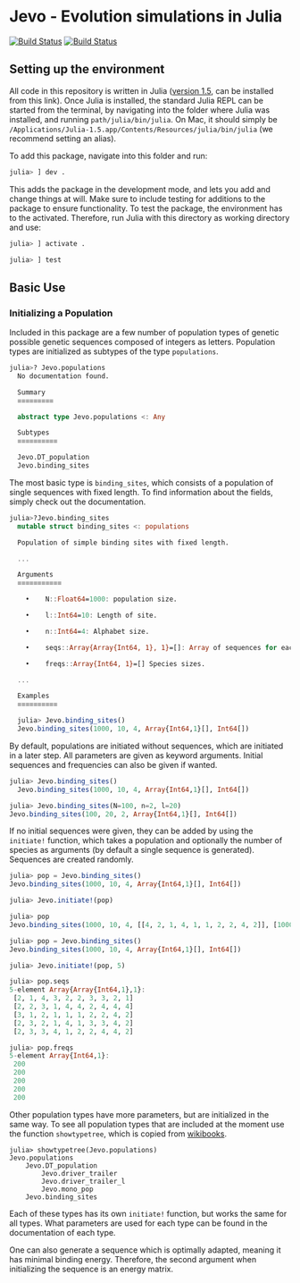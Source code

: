 # Jevo - Evolution simulations in Julia

[![Build Status](https://travis-ci.com/tomroesch/Jevo.jl.svg?branch=master)](https://travis-ci.com/tomroesch/Jevo.jl)
[![Build Status](https://travis-ci.org/tomroesch/Jevo.jl.svg?branch=master)](https://travis-ci.org/tomroesch/Jevo.jl)

## Setting up the environment

All code in this repository is written in Julia ([version 1.5](https://github.com/JuliaLang/julia/releases/tag/v1.5.0), can be installed from this link). Once Julia is installed, the standard Julia REPL can be started from the terminal, by navigating into the folder where Julia was installed, and running `path/julia/bin/julia`. On Mac, it should simply be `/Applications/Julia-1.5.app/Contents/Resources/julia/bin/julia` (we recommend setting an alias).

To add this package, navigate into this folder and run: 
```julia
julia> ] dev .
```

This adds the package in the development mode, and lets you add and change things at will. Make sure to include testing for additions to the package to ensure functionality. To test the package, the environment has to the activated. Therefore, run Julia with this directory as working directory and use:

```julia
julia> ] activate .

julia> ] test
```

## Basic Use
### Initializing a Population

Included in this package are a few number of population types of genetic possible genetic sequences composed of integers as letters. Population types are initialized as subtypes of the type `populations`.

```julia
julia>? Jevo.populations
  No documentation found.

  Summary
  ≡≡≡≡≡≡≡≡≡

  abstract type Jevo.populations <: Any

  Subtypes
  ≡≡≡≡≡≡≡≡≡≡

  Jevo.DT_population
  Jevo.binding_sites
```

The most basic type is `binding_sites`, which consists of a population of single sequences with fixed length. To find information about the fields, simply check out the documentation.

```julia
julia>?Jevo.binding_sites
  mutable struct binding_sites <: populations

  Population of simple binding sites with fixed length.

  ...

  Arguments
  ≡≡≡≡≡≡≡≡≡≡≡

    •    N::Float64=1000: population size.

    •    l::Int64=10: Length of site.

    •    n::Int64=4: Alphabet size.

    •    seqs::Array{Array{Int64, 1}, 1}=[]: Array of sequences for each species.

    •    freqs::Array{Int64, 1}=[] Species sizes.

  ...

  Examples
  ≡≡≡≡≡≡≡≡≡≡

  julia> Jevo.binding_sites()
  Jevo.binding_sites(1000, 10, 4, Array{Int64,1}[], Int64[])
```

By default, populations are initiated without sequences, which are initiated in a later step. All parameters are given as keyword arguments. Initial sequences and frequencies can also be given if wanted.

```julia
julia> Jevo.binding_sites()
  Jevo.binding_sites(1000, 10, 4, Array{Int64,1}[], Int64[])

julia> Jevo.binding_sites(N=100, n=2, l=20)
Jevo.binding_sites(100, 20, 2, Array{Int64,1}[], Int64[])
```

If no initial sequences were given, they can be added by using the `initiate!` function, which takes a population and optionally the number of species as arguments (by default a single sequence is generated). Sequences are created randomly.

```julia
julia> pop = Jevo.binding_sites()
Jevo.binding_sites(1000, 10, 4, Array{Int64,1}[], Int64[])

julia> Jevo.initiate!(pop)

julia> pop
Jevo.binding_sites(1000, 10, 4, [[4, 2, 1, 4, 1, 1, 2, 2, 4, 2]], [1000])

julia> pop = Jevo.binding_sites()
Jevo.binding_sites(1000, 10, 4, Array{Int64,1}[], Int64[])

julia> Jevo.initiate!(pop, 5)

julia> pop.seqs
5-element Array{Array{Int64,1},1}:
 [2, 1, 4, 3, 2, 2, 3, 3, 2, 1]
 [2, 2, 3, 1, 4, 4, 2, 4, 4, 4]
 [3, 1, 2, 1, 1, 1, 2, 2, 4, 2]
 [2, 3, 2, 1, 4, 1, 3, 3, 4, 2]
 [2, 3, 3, 4, 1, 2, 2, 4, 4, 2]

julia> pop.freqs
5-element Array{Int64,1}:
 200
 200
 200
 200
 200
```

Other population types have more parameters, but are initialized in the same way. To see all population types that are included at the moment use the function `showtypetree`, which is copied from [wikibooks](https://en.wikibooks.org/wiki/Introducing_Julia/Types).

```
julia> showtypetree(Jevo.populations)
Jevo.populations
	Jevo.DT_population
		Jevo.driver_trailer
		Jevo.driver_trailer_l
		Jevo.mono_pop
	Jevo.binding_sites
```

Each of these types has its own `initiate!` function, but works the same for all types. What parameters are used for each type can be found in the documentation of each type.

One can also generate a sequence which is optimally adapted, meaning it has minimal binding energy. Therefore, the second argument when initializing the sequence is an energy matrix.

